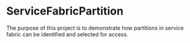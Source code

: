 # ServiceFabricPartition
The purpose of this project is to demonstrate how partitions in service fabric can be identified and selected for access.  
